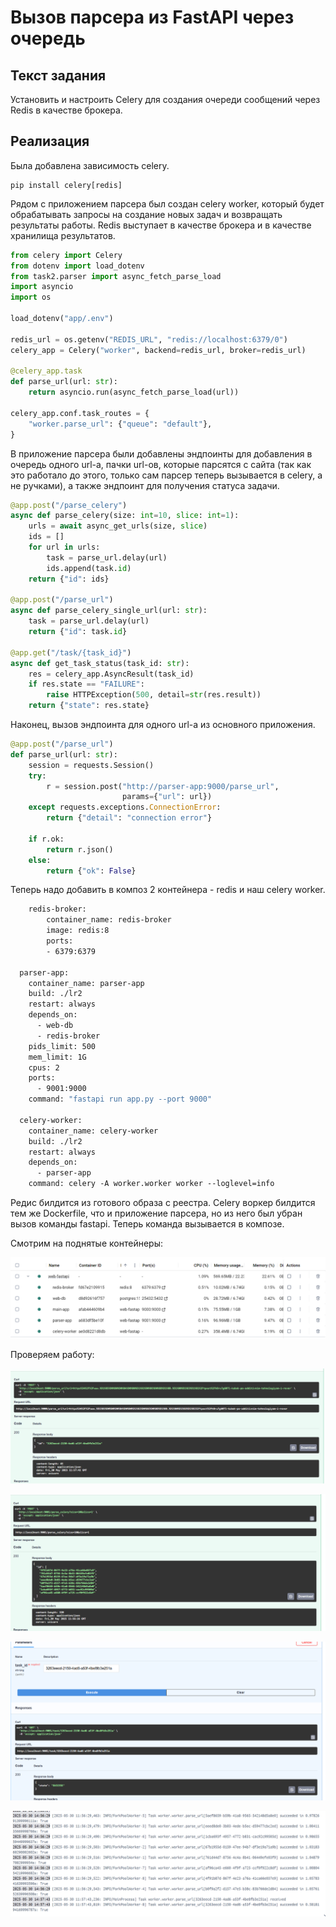# Вызов парсера из FastAPI через очередь

## Текст задания

Установить и настроить Celery для создания очереди сообщений через Redis в качестве брокера.

## Реализация

Была добавлена зависимость celery.

```pip
pip install celery[redis]
```

Рядом с приложением парсера был создан celery worker, который будет обрабатывать запросы на создание новых задач и возвращать результаты работы. Redis выступает в качестве брокера и в качестве хранилища результатов.

```python
from celery import Celery
from dotenv import load_dotenv
from task2.parser import async_fetch_parse_load
import asyncio
import os

load_dotenv("app/.env")

redis_url = os.getenv("REDIS_URL", "redis://localhost:6379/0")
celery_app = Celery("worker", backend=redis_url, broker=redis_url)

@celery_app.task
def parse_url(url: str):
    return asyncio.run(async_fetch_parse_load(url))

celery_app.conf.task_routes = {
    "worker.parse_url": {"queue": "default"},
}
```

В приложение парсера были добавлены эндпоинты для добавления в очередь одного url-а, пачки url-ов, которые парсятся с сайта (так как это работало до этого, только сам парсер теперь вызывается в celery, а не ручками), а также эндпоинт для получения статуса задачи.

```python
@app.post("/parse_celery")
async def parse_celery(size: int=10, slice: int=1):
    urls = await async_get_urls(size, slice)
    ids = []
    for url in urls:
        task = parse_url.delay(url)
        ids.append(task.id)
    return {"id": ids}

@app.post("/parse_url")
async def parse_celery_single_url(url: str):
    task = parse_url.delay(url)
    return {"id": task.id}

@app.get("/task/{task_id}")
async def get_task_status(task_id: str):
    res = celery_app.AsyncResult(task_id)
    if res.state == "FAILURE":
        raise HTTPException(500, detail=str(res.result))
    return {"state": res.state}
```

Наконец, вызов эндпоинта для одного url-а из основного приложения.

```python
@app.post("/parse_url")
def parse_url(url: str):
    session = requests.Session()
    try:
        r = session.post("http://parser-app:9000/parse_url",
                         params={"url": url})
    except requests.exceptions.ConnectionError:
        return {"detail": "connection error"}
    
    if r.ok:
        return r.json()
    else:
        return {"ok": False}
```

Теперь надо добавить в композ 2 контейнера - redis и наш celery worker.

```Dockerfile
    redis-broker:
        container_name: redis-broker
        image: redis:8
        ports:
        - 6379:6379

  parser-app:
    container_name: parser-app
    build: ./lr2
    restart: always
    depends_on:
      - web-db
      - redis-broker
    pids_limit: 500
    mem_limit: 1G
    cpus: 2
    ports:
      - 9001:9000
    command: "fastapi run app.py --port 9000"

  celery-worker:
    container_name: celery-worker
    build: ./lr2
    restart: always
    depends_on:
      - parser-app
    command: celery -A worker.worker worker --loglevel=info
```

Редис билдится из готового образа с реестра. Celery воркер билдится тем же Dockerfile, что и приложение парсера, но из него был убран вызов команды fastapi. Теперь команда вызывается в композе.

Смотрим на поднятые контейнеры:

![docker-all-up](images/docker-desktop-all-up.png)

Проверяем работу:

![parse-single-celery](images/parse-single-celery.png)

![parse-all-celery](images/parse-all-celery.png)

![get-parse-status](images/get-parse-status.png)

![celery-worker-logs](images/celery-worker-logs.png)
